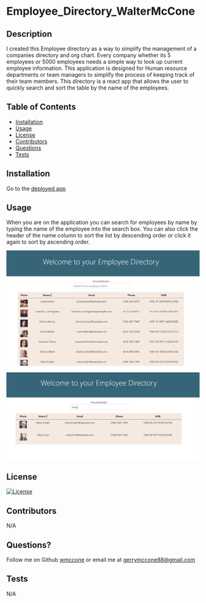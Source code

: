 # Employee_Directory_WalterMcCone

  ## Description

 I created this Employee directory as a way to simplify the management of a companies directory and org chart. Every company whether its 5 employees or 5000 employees needs a simple way to look up current employee information. This application is designed for Human resource departments or team managers to simplify the process of keeping track of their team members. This directory is a react app that allows the user to quickly search and sort the table by the name of the employees. 

  ## Table of Contents

  * [Installation](#installation)
  * [Usage](#usage)
  * [License](#license)
  * [Contributors](#contributors)
  * [Questions](#questions?)
  * [Tests](#tests)

  ## Installation

  Go to the [deployed app](https://ancient-sands-50586.herokuapp.com/)

  ## Usage

  When you are on the application you can search for employees by name by typing the name of the employee into the search box. You can also click the header of the name column to sort the list by descending order or click it again to sort by ascending order.

  ![homepage](./demo/homepage.png)

  ![search](./demo/search.png)
  

  ## License

  [![License](https://img.shields.io/badge/License-MIT-yellow.svg)](https://opensource.org/licenses/MIT)

  ## Contributors

  N/A

  ## Questions?
  Follow me on Github
  [wmccone](https://github.com/wmccone) 
  or 
  email me at gerrymccone88@gmail.com

  ## Tests

  N/A

